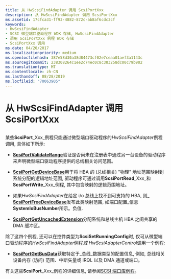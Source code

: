 ```yaml
---
title: 从 HwScsiFindAdapter 调用 ScsiPortXxx
description: 从 HwScsiFindAdapter 调用 ScsiPortXxx
ms.assetid: 17cfca31-ff93-4882-872c-ab8af6cdc3cf
keywords:
- HwScsiFindAdapter
- SCSI 微型端口驱动程序 WDK 存储, HwScsiFindAdapter
- 调用 ScsiPortXxx 例程 WDK 存储
- ScsiPortXxx 调用
ms.date: 04/20/2017
ms.localizationpriority: medium
ms.openlocfilehash: 387e58d30a38d84473cf02e7ceaa01aef3a1143c
ms.sourcegitcommit: 238308264c1ee2c74ec0c8c303258dc00c79b902
ms.translationtype: MT
ms.contentlocale: zh-CN
ms.lasthandoff: 08/28/2019
ms.locfileid: "70063905"
---
```

# <a name="calling-scsiportxxx-from-hwscsifindadapter"></a>从 HwScsiFindAdapter 调用 ScsiPortXxx


## <span id="ddk_calling_scsiportxxx_from_hwscsifindadapter_kg"></span><span id="DDK_CALLING_SCSIPORTXXX_FROM_HWSCSIFINDADAPTER_KG"></span>


某些**ScsiPort**_Xxx_例程只能通过微型端口驱动程序的*HwScsiFindAdapter*例程调用, 具体如下所示:

-   [**ScsiPortValidateRange**](https://docs.microsoft.com/windows-hardware/drivers/ddi/content/srb/nf-srb-scsiportvalidaterange)验证是否尚未在注册表中通过另一台设备的驱动程序来声明微型端口驱动程序提供的总线相关访问范围。

-   [**ScsiPortGetDeviceBase**](https://docs.microsoft.com/windows-hardware/drivers/ddi/content/srb/nf-srb-scsiportgetdevicebase)用于将 HBA 的 (总线相关) "物理" 地址范围映射到系统分配的逻辑地址范围, 驱动程序可通过调用**ScsiPortRead**_Xxx_和**ScsiPortWrite**_Xxx_例程, 其中包含映射的逻辑范围地址。

-   如果*HwScsiFindAdapter*在给定 i/o 总线上找不到可支持的 HBA, 则\_ [**ScsiPortFreeDeviceBase**](https://docs.microsoft.com/windows-hardware/drivers/ddi/content/srb/nf-srb-scsiportfreedevicebase)发布此类映射范围, 如端口配置\_信息**SystemIoBusNumber**所示。负值.

-   [**ScsiPortGetUncachedExtension**](https://docs.microsoft.com/windows-hardware/drivers/ddi/content/srb/nf-srb-scsiportgetuncachedextension)分配系统和总线主机 HBA 之间共享的 DMA 缓冲区。

除了这四个例程, 还可以在控件类型为**ScsiSetRunningConfig**时, 仅可从微型端口驱动程序的*HwScsiFindAdapter*例程*或* *HwScsiAdapterControl*调用一个例程:

-   [**ScsiPortGetBusData**](https://docs.microsoft.com/windows-hardware/drivers/ddi/content/srb/nf-srb-scsiportgetbusdata)获取特定于\_总线\_数据类型的配置信息, 例如, 总线相关设备内存 (访问) 范围、中断矢量或 IRQL 以及 DMA 通道或端口。

有关这些**ScsiPort**_Xxx_例程的详细信息, 请参阅[SCSI 端口库例程](https://docs.microsoft.com/windows-hardware/drivers/ddi/content/index)。

 

 




